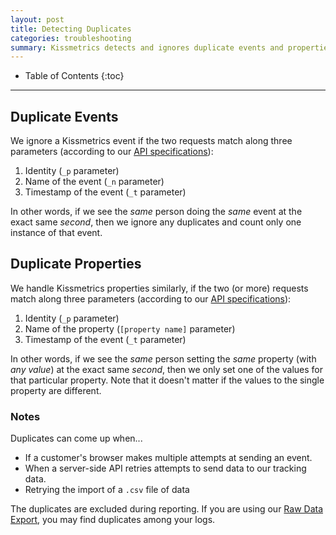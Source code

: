 ```yaml
---
layout: post
title: Detecting Duplicates
categories: troubleshooting
summary: Kissmetrics detects and ignores duplicate events and properties.
---
```

* Table of Contents
{:toc}
* * *

## Duplicate Events

We ignore a Kissmetrics event if the two requests match along three parameters (according to our [API specifications][specs]):

1. Identity (`_p` parameter)
2. Name of the event (`_n` parameter)
3. Timestamp of the event (`_t` parameter)

In other words, if we see the *same* person doing the *same* event at the exact same *second*, then we ignore any duplicates and count only one instance of that event.

## Duplicate Properties

We handle Kissmetrics properties similarly, if the two (or more) requests match along three parameters (according to our [API specifications][specs]):

1. Identity (`_p` parameter)
2. Name of the property (`[property name]` parameter)
3. Timestamp of the event (`_t` parameter)

In other words, if we see the *same* person setting the *same* property (with *any value*) at the exact same *second*, then we only set one of the values for that particular property. Note that it doesn't matter if the values to the single property are different.

<!--

### Exception: Beacon API

Nearly all of our APIs already include the timestamp (`_t` parameter) in each request to our tracking server. However, our Beacon API generally *does not*, because you won't know the time each person sees the Beacon. That's fine - we can use the time that the tracking server got the event.

However, ***when it's up to our tracking servers to determine the time, we may ignore duplicate requests when they come within 5 minutes of each other.***

As an example, suppose you have a Beacon in a marketing email, to trigger an event for "Viewed Email".

* I open the email, initially triggering the "Viewed Email" event.
* I close the email right away, but open it again in 3 minutes. I don't trigger any events because I did the same event twice within 5 minutes.
* I close the email again, but check it again an hour later. I trigger "Viewed Email" for the second time.

To reiterate: ***when it's up to our tracking servers to determine the time***, we ignore duplicate requests when they come within 5 minutes of each other. This usually happens only with the Beacon API, because our other APIs do specify the timestamp.

*Technical notes: If you send the exact same request to the same tracking server (which is not guaranteed since we have many servers and load balance between them) the server may respond with an HTTP 304 response instead of an HTTP 200 response. The event is actually still logged, but will be ignored (since the HTTP status is 304). This only happens if the client (such as a browser) sends an If-Modified header and the same request hits the same server within 5 minutes. These 304 requests are hidden in Live and our other reports.*

-->

### Notes

Duplicates can come up when...

* If a customer's browser makes multiple attempts at sending an event.
* When a server-side API retries attempts to send data to our tracking data.
* Retrying the import of a `.csv` file of data

The duplicates are excluded during reporting. If you are using our [Raw Data Export][export], you may find duplicates among your logs.

[specs]: /apis/specifications
[beacon]: /apis/beacon
[export]: /apis/data
